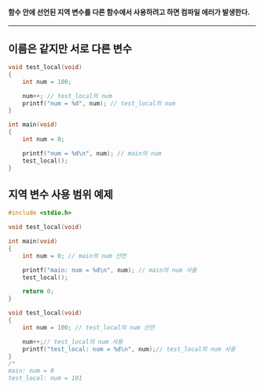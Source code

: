 #### 함수 안에 선언된 지역 변수를 다른 함수에서 사용하려고 하면 컴파일 에러가 발생한다. ####
___

## 이름은 같지만 서로 다른 변수 ##

```c
void test_local(void)
{
	int num = 100;

	num++; // test_local의 num
	printf("num = %d", num); // test_local의 num
}

int main(void)
{
	int num = 0;

	printf("num = %d\n", num); // main의 num
	test_local();
}
```

## 지역 변수 사용 범위 예제 ##

```c
#include <stdio.h>

void test_local(void)

int main(void)
{
	int num = 0; // main의 num 선언

	printf("main: num = %d\n", num); // main의 num 사용
	test_local();

	return 0;
}

void test_local(void)
{
	int num = 100; // test_local의 num 선언

	num++;// test_local의 num 사용
	printf("test_local: num = %d\n", num);// test_local의 num 사용
}
/*
main: num = 0
test_local: num = 101
```